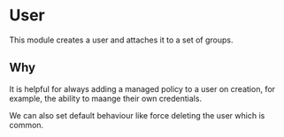 # User

This module creates a user and attaches it to a set of groups.

## Why

It is helpful for always adding a managed policy to a user on creation, for example, the ability to maange their own credentials.

We can also set default behaviour like force deleting the user which is common.

